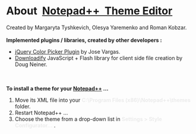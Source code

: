 <h1>About&nbsp;&nbsp;<a href="https://notepad-kobzar-editor.appspot.com/">Notepad++&nbsp;&nbsp;Theme Editor</a></h1>

   Created by Margaryta Tyshkevich, Olesya Yaremenko and Roman Kobzar.
   <br />
   <br />
	<b>Implemented plugins / libraries, created by other developers : </b>
	<ul>
  <li>
		<a href="https://github.com/josedvq/colpick-jQuery-Color-Picker/">jQuery Color Picker Plugin</a> by Jose Vargas.
	</li>
	<li>
		<a href="https://github.com/dcneiner/Downloadify">Downloadify</a> JavaScript + Flash library for client side file creation by Doug Neiner.
	</li>
</ul>
<br /><br />
<b>To install a theme for your <a href="http://notepad-plus-plus.org/"><b>Notepad++</b></a> ...</b>
<ol>
	<li>
		Move its XML file into your <b style="color: #EBEBEB">C:\Program Files (x86)\Notepad++\themes</b> folder. 
	</li>
	<li>
		Restart Notepad++ ...  
	</li>
	<li>
		Choose the theme from a drop-down list in <b style="color: #EBEBEB">Settings > Style Configurator...</b> . 
	</li>
</ol>
